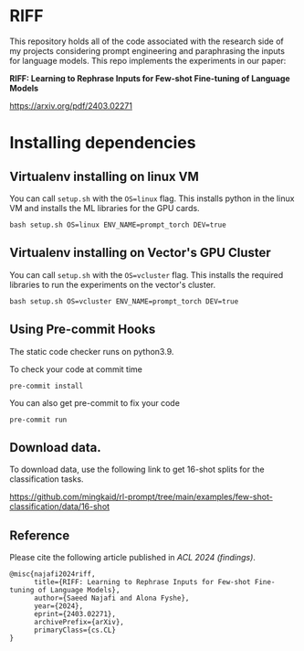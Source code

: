 # RIFF
This repository holds all of the code associated with the research side of my projects considering prompt engineering and paraphrasing the inputs for language models.
This repo implements the experiments in our paper:

**RIFF: Learning to Rephrase Inputs for Few-shot Fine-tuning of Language Models**

https://arxiv.org/pdf/2403.02271

# Installing dependencies

## Virtualenv installing on linux VM
You can call `setup.sh` with the `OS=linux` flag. This installs python in the linux VM and installs the ML libraries for the GPU cards.
```
bash setup.sh OS=linux ENV_NAME=prompt_torch DEV=true
```

## Virtualenv installing on Vector's GPU Cluster
You can call `setup.sh` with the `OS=vcluster` flag. This installs the required libraries to run the experiments on the vector's cluster.
```
bash setup.sh OS=vcluster ENV_NAME=prompt_torch DEV=true
```

## Using Pre-commit Hooks
The static code checker runs on python3.9.

To check your code at commit time
```
pre-commit install
```

You can also get pre-commit to fix your code
```
pre-commit run
```

## Download data.
To download data, use the following link to get 16-shot splits for the classification tasks.

https://github.com/mingkaid/rl-prompt/tree/main/examples/few-shot-classification/data/16-shot

## Reference
Please cite the following article published in *ACL 2024 (findings)*.
```
@misc{najafi2024riff,
      title={RIFF: Learning to Rephrase Inputs for Few-shot Fine-tuning of Language Models},
      author={Saeed Najafi and Alona Fyshe},
      year={2024},
      eprint={2403.02271},
      archivePrefix={arXiv},
      primaryClass={cs.CL}
}
```
